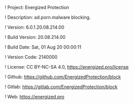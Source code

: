 ! Project: Energized Protection

! Description: ad.porn.malware blocking.

! Version: 6.0.1.20.08.214.00

! Build Version: 20.08.214.00

! Build Date: Sat, 01 Aug 20 00:00:11

! Version Code: 2140000

! License: CC BY-NC-SA 4.0, https://energized.pro/license

! Github: https://github.com/EnergizedProtection/block

! Gitlab: https://gitlab.com/EnergizedProtection/block


! Web: https://energized.pro
